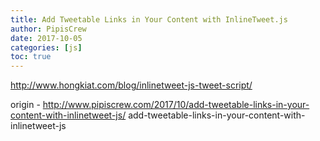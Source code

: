 ```yaml
---
title: Add Tweetable Links in Your Content with InlineTweet.js
author: PipisCrew
date: 2017-10-05
categories: [js]
toc: true
---
```


http://www.hongkiat.com/blog/inlinetweet-js-tweet-script/

origin - http://www.pipiscrew.com/2017/10/add-tweetable-links-in-your-content-with-inlinetweet-js/ add-tweetable-links-in-your-content-with-inlinetweet-js